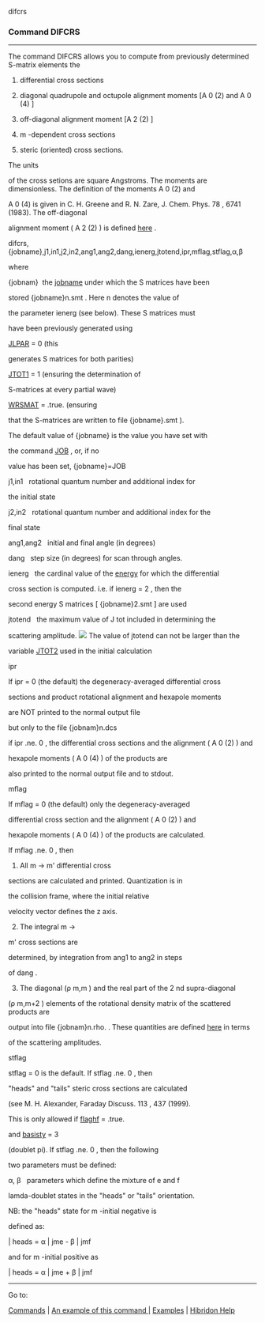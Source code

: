 difcrs


###   Command DIFCRS


------------------------------


The command  DIFCRS  allows you to  compute from previously determined S-matrix elements the


1. differential cross sections

2. diagonal quadrupole and octupole alignment moments [A  0  (2)  and  A  0  (4) ]

3. off-diagonal alignment moment [A  2  (2) ]

4.  m -dependent cross sections

5.  steric (oriented) cross sections.

The units

of the cross setions are square Angstroms.  The moments are dimensionless.  The definition of the moments  A  0  (2)  and

A  0  (4)  is given in C. H. Greene and R. N. Zare, J. Chem. Phys.  78 , 6741 (1983).  The off-diagonal

alignment moment ( A  2  (2) ) is defined  [here](A22plus_short.pdf)  .


difcrs,{jobname},j1,in1,j2,in2,ang1,ang2,dang,ienerg,jtotend,ipr,mflag,stflag,α,β


where


{jobnam}  the  [jobname](files.html)   under which the  S  matrices have been

stored  {jobname}n.smt .  Here  n  denotes the value of

the parameter ienerg (see below). These  S  matrices must

have been previously generated using

[JLPAR](jlpar.html)   = 0  (this

generates  S  matrices for both parities)


[JTOT1](jtot1.html)   = 1 (ensuring the determination of

S-matrices at every partial wave)


[WRSMAT](prsmat.html)   = .true. (ensuring

that the S-matrices are written to file  {jobname}.smt ).


The default value of  {jobname}  is the value you have set with

the command  [JOB](files.html)  , or, if no

value has been set,  {jobname}=JOB


j1,in1     rotational quantum number and additional index for

the initial state


j2,in2     rotational quantum number and additional index for the

final state


ang1,ang2   initial and final angle (in degrees)


dang        step size (in degrees) for scan through angles.


ienerg      the cardinal value of the  [energy](energ.html)   for which the differential

cross section is computed.  i.e.  if  ienerg = 2 , then the

second energy  S  matrices [ {jobname}2.smt ] are used


jtotend     the maximum value of  J tot   included in determining the

scattering amplitude.   ![](warning-32.png)  The value of  jtotend  can not be larger than the

variable  [JTOT2](jtot1.html)   used in the initial calculation


ipr

If  ipr = 0  (the default) the degeneracy-averaged differential cross

sections and product rotational alignment and hexapole moments

are NOT printed to the normal output file

but only to the file  {jobnam}n.dcs


if  ipr .ne. 0 , the differential cross sections and the alignment ( A  0  (2) ) and

hexapole moments ( A  0  (4) ) of the products are

also printed to the normal output file and to stdout.


mflag

If  mflag = 0  (the default) only the degeneracy-averaged

differential cross section and the alignment ( A  0  (2) ) and

hexapole moments ( A  0  (4) ) of the products are calculated.


If  mflag .ne. 0 , then


1. All  m → m'  differential cross

sections are calculated and printed.  Quantization is in

the collision frame, where the initial relative

velocity vector defines the  z  axis.


2.  The integral  m →

m'  cross sections are

determined, by integration from  ang1  to  ang2  in steps

of  dang .


3. The diagonal (ρ  m,m  ) and the real part of the 2  nd   supra-diagonal

(ρ  m,m+2  ) elements of the rotational density matrix of the scattered products are

output into file  {jobnam}n.rho. .  These quantities are defined   [here](A22plus_short.pdf)   in terms

of the scattering amplitudes.


stflag


stflag = 0  is the default.  If  stflag .ne. 0 , then

"heads" and "tails" steric cross sections are calculated

(see M. H. Alexander, Faraday Discuss.  113 , 437 (1999).

This is only allowed if   [flaghf](flaghf.html)   = .true.

and   [basisty](basis.html)   = 3

(doublet pi).  If  stflag .ne. 0 , then the following

two parameters must be defined:

α, β     parameters which define the mixture of  e  and  f

lamda-doublet states in the "heads" or "tails" orientation.


NB:  the "heads" state for  m -initial negative is

defined as:


|  heads    =  α  |  jme    -  β  |  jmf


and for  m -initial  positive as


|  heads    =  α  |  jme    +  β  |  jmf


------------------------------


Go to:


[Commands](commands.html)   |  [An example of this command |](difcrs.ex.html) [Examples](examples.html)   |  [Hibridon Help](hibhelp.html)
